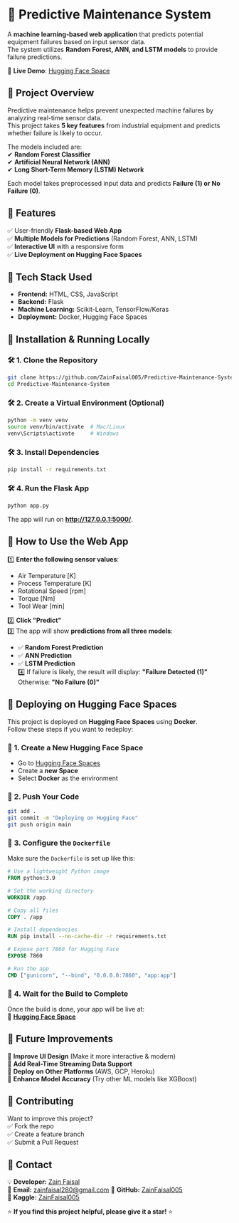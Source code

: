 # 🔧 Predictive Maintenance System

A **machine learning-based web application** that predicts potential equipment failures based on input sensor data.  
The system utilizes **Random Forest, ANN, and LSTM models** to provide failure predictions.  

🚀 **Live Demo**: [Hugging Face Space](https://huggingface.co/spaces/ZainFaisal/Predictive-Maintenance-System)  


## 📌 **Project Overview**
Predictive maintenance helps prevent unexpected machine failures by analyzing real-time sensor data.  
This project takes **5 key features** from industrial equipment and predicts whether failure is likely to occur.  

The models included are:  
✔ **Random Forest Classifier**  
✔ **Artificial Neural Network (ANN)**  
✔ **Long Short-Term Memory (LSTM) Network**  

Each model takes preprocessed input data and predicts **Failure (1) or No Failure (0)**.


## 📌 **Features**
✅ User-friendly **Flask-based Web App**  
✅ **Multiple Models for Predictions** (Random Forest, ANN, LSTM)  
✅ **Interactive UI** with a responsive form  
✅ **Live Deployment on Hugging Face Spaces**  


## 📌 **Tech Stack Used**
- **Frontend:** HTML, CSS, JavaScript  
- **Backend:** Flask  
- **Machine Learning:** Scikit-Learn, TensorFlow/Keras  
- **Deployment:** Docker, Hugging Face Spaces  


## 📌 **Installation & Running Locally**
### 🛠 **1. Clone the Repository**
```sh
git clone https://github.com/ZainFaisal005/Predictive-Maintenance-System.git
cd Predictive-Maintenance-System
```

### 🛠 **2. Create a Virtual Environment (Optional)**
```sh
python -m venv venv
source venv/bin/activate  # Mac/Linux
venv\Scripts\activate     # Windows
```

### 🛠 **3. Install Dependencies**
```sh
pip install -r requirements.txt
```

### 🛠 **4. Run the Flask App**
```sh
python app.py
```
The app will run on **http://127.0.0.1:5000/**.


## 📌 **How to Use the Web App**
1️⃣ **Enter the following sensor values**:
   - Air Temperature [K]  
   - Process Temperature [K]  
   - Rotational Speed [rpm]  
   - Torque [Nm]  
   - Tool Wear [min]  

2️⃣ **Click "Predict"**  
3️⃣ The app will show **predictions from all three models**:
   - ✅ **Random Forest Prediction**
   - ✅ **ANN Prediction**
   - ✅ **LSTM Prediction**  
4️⃣ If failure is likely, the result will display: **"Failure Detected (1)"**  
   Otherwise: **"No Failure (0)"**  


## 📌 **Deploying on Hugging Face Spaces**
This project is deployed on **Hugging Face Spaces** using **Docker**.  
Follow these steps if you want to redeploy:

### 🔹 **1. Create a New Hugging Face Space**
- Go to [Hugging Face Spaces](https://huggingface.co/spaces)
- Create a **new Space**
- Select **Docker** as the environment  

### 🔹 **2. Push Your Code**
```sh
git add .
git commit -m "Deploying on Hugging Face"
git push origin main
```

### 🔹 **3. Configure the `Dockerfile`**
Make sure the `Dockerfile` is set up like this:

```dockerfile
# Use a lightweight Python image
FROM python:3.9

# Set the working directory
WORKDIR /app

# Copy all files
COPY . /app

# Install dependencies
RUN pip install --no-cache-dir -r requirements.txt

# Expose port 7860 for Hugging Face
EXPOSE 7860

# Run the app
CMD ["gunicorn", "--bind", "0.0.0.0:7860", "app:app"]
```

### 🔹 **4. Wait for the Build to Complete**
Once the build is done, your app will be live at:  
🔗 **[Hugging Face Space](https://huggingface.co/spaces/ZainFaisal/Predictive-Maintenance-System)**  


## 📌 **Future Improvements**
🔹 **Improve UI Design** (Make it more interactive & modern)  
🔹 **Add Real-Time Streaming Data Support**  
🔹 **Deploy on Other Platforms** (AWS, GCP, Heroku)  
🔹 **Enhance Model Accuracy** (Try other ML models like XGBoost)  


## 📌 **Contributing**
Want to improve this project?  
✅ Fork the repo  
✅ Create a feature branch  
✅ Submit a Pull Request  


## 📌 **Contact**
💡 **Developer:** [Zain Faisal](https://www.linkedin.com/in/zain-faisal-593b05239)  
📩 **Email:** zainfaisal280@gmail.com
🔗 **GitHub:** [ZainFaisal005](https://github.com/ZainFaisal005)  
🔗 **Kaggle:** [ZainFaisal005](https://www.kaggle.com/zain280)  


⭐ **If you find this project helpful, please give it a star!** ⭐
